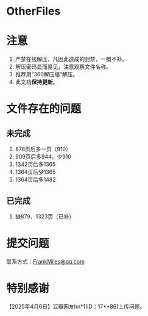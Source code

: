 # OtherFiles

# 注意

1. 严禁在线解压，凡因此造成的封禁，一概不补。
2. 解压密码显而易见，注意观察文件名称。
3. 推荐用“360解压缩”解压。
4. 此文档**保持更新**。

# 文件存在的问题

## 未完成
1. 878页后多一页（910）
2. 909页后多944，少910
3. 1342页后多1365
5. 1364页后**少**1365
5. 1364页后多1482

## 已完成
1. 缺879、1323页（已补）


# 提交问题
联系方式：FrankMiles@qq.com

# 特别感谢
【2025年4月6日】豆瓣网友hn*1(ID：17**86)上传问题。
